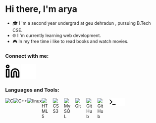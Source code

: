 # Hi there, I'm arya

- 🎓 I 'm a second year undergrad at geu dehradun , pursuing B.Tech CSE.
- 🌐 I 'm currently learning web development.
- 🎮 In my free time i like to read books and watch movies.




### Connect with me:

[![website](./img/linkedin-light.svg)](https://www.linkedin.com/in/arya-pratap-singh-2293a820b/)
[![website](./img/linkedin-dark.svg)](https://www.linkedin.com/in/arya-pratap-singh-2293a820b/)


### Languages and Tools:

<img align="left" alt="C" widht="26px" src="https://cdn.jsdelivr.net/gh/devicons/devicon/icons/c/c-plain.svg" />
<img align="left" alt="C++" widht="26px" src="https://cdn.jsdelivr.net/gh/devicons/devicon/icons/cplusplus/cplusplus-plain.svg" />
<img align="left" alt="linux" widht="26px" src="https://cdn.jsdelivr.net/gh/devicons/devicon/icons/linux/linux-original.svg" />
<img align="left" alt="HTML5" width="26px" src="https://cdn.jsdelivr.net/gh/devicons/devicon/icons/html5/html5-original.svg" style="padding-right:10px;" />
<img align="left" alt="CSS3" width="26px" src="https://cdn.jsdelivr.net/gh/devicons/devicon/icons/css3/css3-original.svg" style="padding-right:10px;" />
<img align="left" alt="MySQL" width="26px" src="https://cdn.jsdelivr.net/gh/devicons/devicon/icons/mysql/mysql-original.svg" style="padding-right:10px;" />
<img align="left" alt="Git" width="26px" src="https://cdn.jsdelivr.net/gh/devicons/devicon/icons/git/git-original.svg" style="padding-right:10px;" />
<img align="left" alt="GitHub" width="26px" src="https://user-images.githubusercontent.com/3369400/139447912-e0f43f33-6d9f-45f8-be46-2df5bbc91289.png#gh-dark-mode-only" style="padding-right:10px;" />
<img align="left" alt="GitHub" width="26px" src="https://user-images.githubusercontent.com/3369400/139448065-39a229ba-4b06-434b-bc67-616e2ed80c8f.png#gh-light-mode-only" style="padding-right:10px;" />
<img align="left" alt="Terminal" width="26px" src="./img/terminal-light.svg#gh-dark-mode-only" />
<img align="left" alt="Terminal" width="26px" src="./img/terminal-dark.svg#gh-light-mode-only" />

<br />
